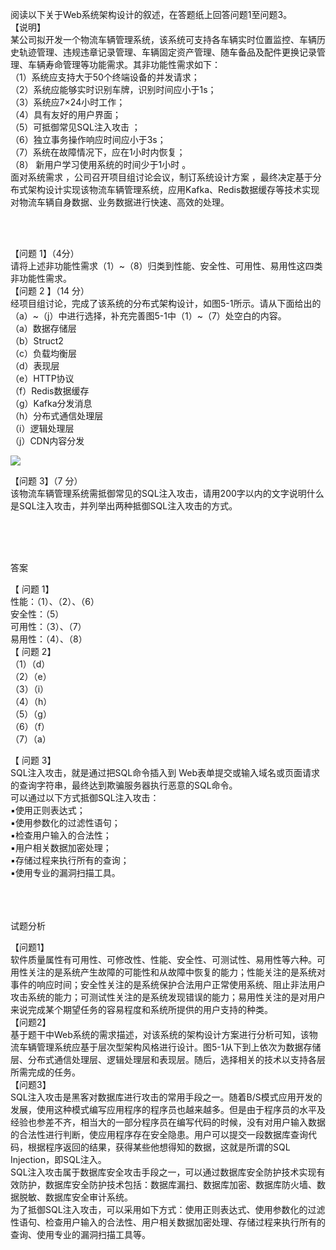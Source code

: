 <div class="detail lh2"><p>阅读以下关于Web系统架构设计的叙述，在答题纸上回答问题1至问题3。<br/>【说明】<br/>某公司拟开发一个物流车辆管理系统，该系统可支持各车辆实时位置监控、车辆历史轨迹管理、违规违章记录管理、车辆固定资产管理、随车备品及配件更换记录管理、车辆寿命管理等功能需求。其非功能性需求如下：<br/>（1）系统应支持大于50个终端设备的并发请求；<br/>（2）系统应能够实时识别车牌，识别时间应小于1s；<br/>（3）系统应7×24小时工作；<br/>（4）具有友好的用户界面；<br/>（5）可抵御常见SQL注入攻击 ；<br/>（6）独立事务操作响应时间应小于3s；<br/>（7）系统在故障情况下，应在1小时内恢复；<br/>（8） 新用户学习使用系统的时间少于1小时 。<br/>面对系统需求 ，公司召开项目组讨论会议，制订系统设计方案 ，最终决定基于分布式架构设计实现该物流车辆管理系统，应用Kafka、Redis数据缓存等技术实现对物流车辆自身数据、业务数据进行快速、高效的处理。</p><br/><br/><p>【问题 1】（4分）<br/>请将上述非功能性需求（1）~（8）归类到性能、安全性、可用性、易用性这四类非功能性需求。<br/>【问题 2 】（14 分）<br/>经项目组讨论，完成了该系统的分布式架构设计，如图5-1所示。请从下面给出的（a）~（j）中进行选择，补充完善图5-1中（1）~（7）处空白的内容。<br/>（a）数据存储层<br/>（b）Struct2<br/>（c）负载均衡层<br/>（d）表现层<br/>（e）HTTP协议<br/>（f）Redis数据缓存<br/>（g）Kafka分发消息<br/>（h）分布式通信处理层<br/>（i）逻辑处理层<br/>（j）CDN内容分发</p><p><img src="https://img.kuaiwenyun.com/images/shiti/2021-02/747/par4NtPzV7.png" style="max-width:100%;"/><br/></p><p>【问题 3】（7 分）<br/>该物流车辆管理系统需抵御常见的SQL注入攻击，请用200字以内的文字说明什么是SQL注入攻击，并列举出两种抵御SQL注入攻击的方式。<br/></p><p> <br/></p><br/><br/>答案<br/><p>【 问题 1】<br/>性能：（1）、（2）、（6）<br/>安全性：（5）<br/>可用性：（3）、（7）<br/>易用性：（4）、（8）<br/>【 问题 2】<br/>（1）（d）<br/>（2）（e）<br/>（3）（i）<br/>（4）（h）<br/>（5）（g）<br/>（6）（f）<br/>（7）（a）<br/></p><p>【 问题 3】<br/>SQL注入攻击，就是通过把SQL命令插入到 Web表单提交或输入域名或页面请求的查询字符串，最终达到欺骗服务器执行恶意的SQL命令。<br/>可以通过以下方式抵御SQL注入攻击：<br/>▪使用正则表达式；<br/>▪使用参数化的过滤性语句；<br/>▪检查用户输入的合法性；<br/>▪用户相关数据加密处理；<br/>▪存储过程来执行所有的查询；<br/>▪使用专业的漏洞扫描工具。<br/> <br/></p><br/><br/>试题分析<br/><p>【问题1】<br/>软件质量属性有可用性、可修改性、性能、安全性、可测试性、易用性等六种。可用性关注的是系统产生故障的可能性和从故障中恢复的能力；性能关注的是系统对事件的响应时间；安全性关注的是系统保护合法用户正常使用系统、阻止非法用户攻击系统的能力；可测试性关注的是系统发现错误的能力；易用性关注的是对用户来说完成某个期望任务的容易程度和系统所提供的用户支持的种类。<br/>【问题2】<br/>基于题干中Web系统的需求描述，对该系统的架构设计方案进行分析可知，该物流车辆管理系统应基于层次型架构风格进行设计。图5-1从下到上依次为数据存储层、分布式通信处理层、逻辑处理层和表现层。随后，选择相关的技术以支持各层所需完成的任务。<br/>【问题3】<br/>SQL注入攻击是黑客对数据库进行攻击的常用手段之一。随着B/S模式应用开发的发展，使用这种模式编写应用程序的程序员也越来越多。但是由于程序员的水平及经验也参差不齐，相当大的一部分程序员在编写代码的时候，没有对用户输入数据的合法性进行判断，使应用程序存在安全隐患。用户可以提交一段数据库查询代码，根据程序返回的结果，获得某些他想得知的数据，这就是所谓的SQL Injection，即SQL注入。<br/>SQL注入攻击属于数据库安全攻击手段之一，可以通过数据库安全防护技术实现有效防护，数据库安全防护技术包括：数据库漏扫、数据库加密、数据库防火墙、数据脱敏、数据库安全审计系统。<br/>为了抵御SQL注入攻击，可以采用如下方式：使用正则表达式、使用参数化的过滤性语句、检查用户输入的合法性、用户相关数据加密处理、存储过程来执行所有的查询、使用专业的漏洞扫描工具等。</p><p></p></div>